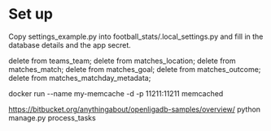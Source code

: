 # Set up

Copy settings_example.py into football_stats/.local_settings.py and fill in the database details and
the app secret.


delete from teams_team;
delete from matches_location;
delete from matches_match;
delete from matches_goal;
delete from matches_outcome;
delete from matches_matchday_metadata;

docker run --name my-memcache -d -p 11211:11211 memcached

https://bitbucket.org/anythingabout/openligadb-samples/overview/
python manage.py process_tasks